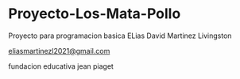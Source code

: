 # Proyecto-Los-Mata-Pollo
Proyecto para programacion basica
ELias David Martinez Livingston
 
eliasmartinezl2021@gmail.com
 
fundacion educativa jean piaget 
